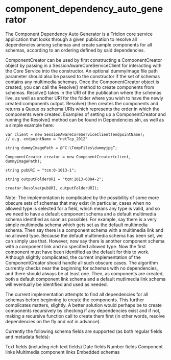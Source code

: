 # component_dependency_auto_generator

The Component Dependency Auto Generator is a Tridion core service application that looks through a given publication to resolve all dependencies among schemas and create sample components for all schemas, according to an ordering defined by said dependencies.

ComponentCreator can be used by first constructing a ComponentCreator object by passing in a SessionAwareCoreServiceClient for interacting with the Core Service into the constructor. An optional dummyImage file path parameter should also be passed to the constructor if the set of schemas contains any multimedia schemas. Once the ComponentCreator object is created, you can call the Resolve() method to create components from schemas. Resolve() takes in the URI of the publication where the schemas live, as well as another URI for the folder where you wish to have the newly created components output. Resolve() then creates the components and returns a Queue<string> os schema URIs which represents the order in which the components were created. Examples of setting up a ComponentCreator and running the Resolve() method can be found in Dependencies.sln, as well as a simple example here:

<code>var client = new SessionAwareCoreServiceClient(endpointName); // e.g. endpointName = "netTcp_2012"</code>

<code>string dummyImagePath = @“C:\TempFiles\dummyjpg”;</code>

<code>ComponentCreator creator = new ComponentCreator(client, dummyImagePath);</code>

<code>string pubURI = "tcm:0-1013-1";</code>

<code>string outputFolderURI = "tcm:1013-6084-2";</code>

<code>creator.Resolve(pubURI, outputFolderURI);</code>

Note: The implementation is complicated by the possibility of some more obscure sets of schemas that may exist (in particular, cases when no allowed type is selected for a field, which means any type is valid, and so we need to have a default component schema and a default multimedia schema identified as soon as possible). For example, say there is a very simple multimedia schema which gets set as the default multimedia schema. Then say there is a component schema with a multimedia link and no allowed type. Because the default multimedia schema has been set, we can simply use that. However, now say there is another component schema with a component link and no specified allowed type. Now the first component must have been identified as the default for this to work. Although slightly complicated, the current implementation of the ComponentCreator should handle all such obscure cases. The algorithm currently checks near the beginning for schemas with no dependencies, and there should always be at least one. Then, as components are created, both a default component link schema and a default mutlimedia link schema will eventually be identified and used as needed.

The current implementation attempts to find all dependencies for all schemas before beginning to create the components. This further complicates matters, slightly. A better solution would perhaps be to create components recursively by checking if any dependencies exist and if not, making a recursive function call to create them first (in other words, resolve dependencies on the fly and not in advance).

Currently the following schema fields are supported (as both regular fields and metadata fields):

Text fields (including rich text fields)
Date fields
Number fields
Component links
Multimedia component links
Embedded schemas
